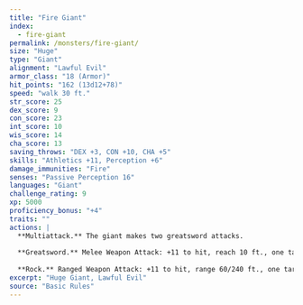 ```yaml
---
title: "Fire Giant"
index:
  - fire-giant
permalink: /monsters/fire-giant/
size: "Huge"
type: "Giant"
alignment: "Lawful Evil"
armor_class: "18 (Armor)"
hit_points: "162 (13d12+78)"
speed: "walk 30 ft."
str_score: 25
dex_score: 9
con_score: 23
int_score: 10
wis_score: 14
cha_score: 13
saving_throws: "DEX +3, CON +10, CHA +5"
skills: "Athletics +11, Perception +6"
damage_immunities: "Fire"
senses: "Passive Perception 16"
languages: "Giant"
challenge_rating: 9
xp: 5000
proficiency_bonus: "+4"
traits: ""
actions: |
  **Multiattack.** The giant makes two greatsword attacks.
  
  **Greatsword.** Melee Weapon Attack: +11 to hit, reach 10 ft., one target. Hit: 28 (6d6 + 7) slashing damage.
  
  **Rock.** Ranged Weapon Attack: +11 to hit, range 60/240 ft., one target. Hit: 29 (4d10 + 7) bludgeoning damage.  
excerpt: "Huge Giant, Lawful Evil"
source: "Basic Rules"
---
```

